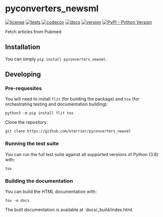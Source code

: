 # pyconverters_newsml

[![license](https://img.shields.io/github/license/oterrier/pyconverters_newsml)](https://github.com/oterrier/pyconverters_newsml/blob/master/LICENSE)
[![tests](https://github.com/oterrier/pyconverters_newsml/workflows/tests/badge.svg)](https://github.com/oterrier/pyconverters_newsml/actions?query=workflow%3Atests)
[![codecov](https://img.shields.io/codecov/c/github/oterrier/pyconverters_newsml)](https://codecov.io/gh/oterrier/pyconverters_newsml)
[![docs](https://img.shields.io/readthedocs/pyconverters_newsml)](https://pyconverters_newsml.readthedocs.io)
[![version](https://img.shields.io/pypi/v/pyconverters_newsml)](https://pypi.org/project/pyconverters_newsml/)
[![PyPI - Python Version](https://img.shields.io/pypi/pyversions/pyconverters_newsml)](https://pypi.org/project/pyconverters_newsml/)

Fetch articles from Pubmed

## Installation

You can simply `pip install pyconverters_newsml`.

## Developing

### Pre-requesites

You will need to install `flit` (for building the package) and `tox` (for orchestrating testing and documentation building):

```
python3 -m pip install flit tox
```

Clone the repository:

```
git clone https://github.com/oterrier/pyconverters_newsml
```

### Running the test suite

You can run the full test suite against all supported versions of Python (3.8) with:

```
tox
```

### Building the documentation

You can build the HTML documentation with:

```
tox -e docs
```

The built documentation is available at `docs/_build/index.html.
